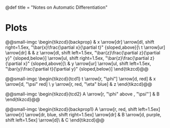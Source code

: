 @def title = "Notes on Automatic Differentiation"

# Plots

@@small-imgc \begin{tikzcd}{backprop}
& x \arrow[dr] \arrow[dl, shift right=1.5ex, "\bar{x}\frac{\partial x}{\partial t}" {sloped,above}]\\
t \arrow[ur] \arrow[dr] & & z \arrow[dl, shift left=1.5ex, "\bar{z}\frac{\partial z}{\partial y}" {sloped,below}] \arrow[ul, shift right=1.5ex, "\bar{z}\frac{\partial z}{\partial x}" {sloped,above}]\\
& y  \arrow[ur] \arrow[ul, shift left=1.5ex, "\bar{y}\frac{\partial t}{\partial y}" {sloped,below}]
\end{tikzcd}@@

@@small-imgc \begin{tikzcd}{tcd1}
t \arrow[r, "\phi"] \arrow[d, red]
  & x \arrow[d, "\psi" red] \\
  y \arrow[r, red, "\eta" blue]
  & z
\end{tikzcd}@@

@@small-imgc \begin{tikzcd}{tcd2}
A \arrow[r, "\phi" above , "\psi"'] & B
\end{tikzcd}@@



@@small-imgc \begin{tikzcd}{backprop1}
A \arrow[r, red, shift left=1.5ex] \arrow[r]
\arrow[dr, blue, shift right=1.5ex] \arrow[dr]
& B \arrow[d, purple, shift left=1.5ex] \arrow[d]\\
& C
\end{tikzcd}@@